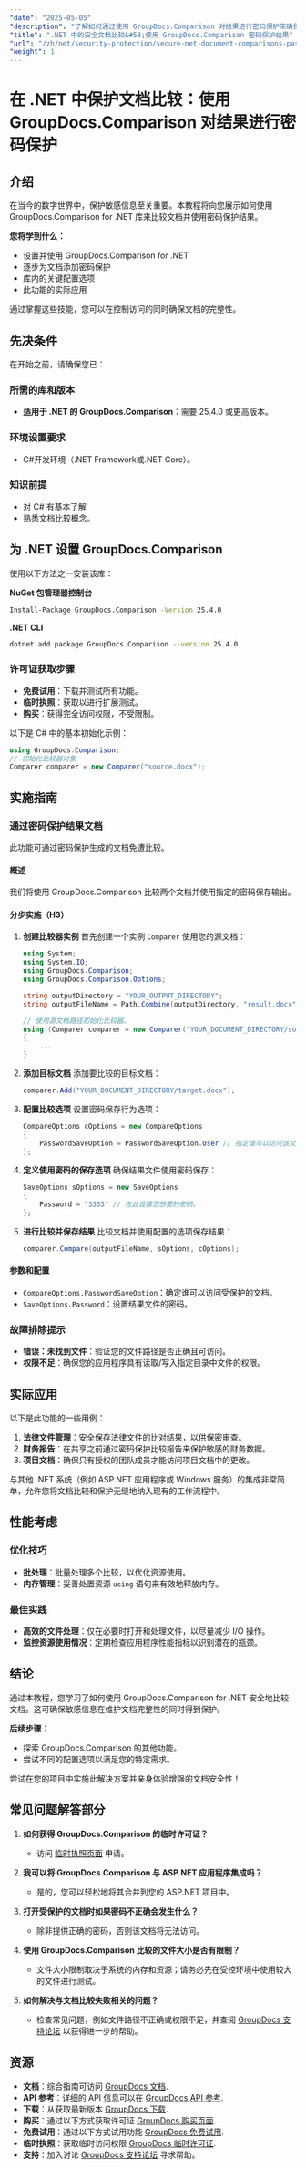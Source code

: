 ```yaml
---
"date": "2025-05-05"
"description": "了解如何通过使用 GroupDocs.Comparison 对结果进行密码保护来确保 .NET 中的文档比较安全，从而确保只有授权访问。"
"title": ".NET 中的安全文档比较&#58;使用 GroupDocs.Comparison 密码保护结果"
"url": "/zh/net/security-protection/secure-net-document-comparisons-password-protection/"
"weight": 1
---
```


# 在 .NET 中保护文档比较：使用 GroupDocs.Comparison 对结果进行密码保护

## 介绍
在当今的数字世界中，保护敏感信息至关重要。本教程将向您展示如何使用 GroupDocs.Comparison for .NET 库来比较文档并使用密码保护结果。

**您将学到什么：**
- 设置并使用 GroupDocs.Comparison for .NET
- 逐步为文档添加密码保护
- 库内的关键配置选项
- 此功能的实际应用

通过掌握这些技能，您可以在控制访问的同时确保文档的完整性。

## 先决条件
在开始之前，请确保您已：

### 所需的库和版本
- **适用于 .NET 的 GroupDocs.Comparison**：需要 25.4.0 或更高版本。

### 环境设置要求
- C#开发环境（.NET Framework或.NET Core）。

### 知识前提
- 对 C# 有基本了解
- 熟悉文档比较概念。

## 为 .NET 设置 GroupDocs.Comparison
使用以下方法之一安装该库：

**NuGet 包管理器控制台**
```bash
Install-Package GroupDocs.Comparison -Version 25.4.0
```

**.NET CLI**
```bash
dotnet add package GroupDocs.Comparison --version 25.4.0
```

### 许可证获取步骤
- **免费试用**：下载并测试所有功能。
- **临时执照**：获取以进行扩展测试。
- **购买**：获得完全访问权限，不受限制。

以下是 C# 中的基本初始化示例：
```csharp
using GroupDocs.Comparison;
// 初始化比较器对象
Comparer comparer = new Comparer("source.docx");
```

## 实施指南
### 通过密码保护结果文档
此功能可通过密码保护生成的文档免遭比较。

#### 概述
我们将使用 GroupDocs.Comparison 比较两个文档并使用指定的密码保存输出。

#### 分步实施（H3）
1. **创建比较器实例**
   首先创建一个实例 `Comparer` 使用您的源文档：
   ```csharp
   using System;
   using System.IO;
   using GroupDocs.Comparison;
   using GroupDocs.Comparison.Options;

   string outputDirectory = "YOUR_OUTPUT_DIRECTORY";
   string outputFileName = Path.Combine(outputDirectory, "result.docx");

   // 使用源文档路径初始化比较器。
   using (Comparer comparer = new Comparer("YOUR_DOCUMENT_DIRECTORY/source.docx"))
   {
       ...
   }
   ```
2. **添加目标文档**
   添加要比较的目标文档：
   ```csharp
   comparer.Add("YOUR_DOCUMENT_DIRECTORY/target.docx");
   ```
3. **配置比较选项**
   设置密码保存行为选项：
   ```csharp
   CompareOptions cOptions = new CompareOptions
   {
       PasswordSaveOption = PasswordSaveOption.User // 指定谁可以访问该文档。
   };
   ```
4. **定义使用密码的保存选项**
   确保结果文件使用密码保存：
   ```csharp
   SaveOptions sOptions = new SaveOptions
   {
       Password = "3333" // 在此设置您想要的密码。
   };
   ```
5. **进行比较并保存结果**
   比较文档并使用配置的选项保存结果：
   ```csharp
   comparer.Compare(outputFileName, sOptions, cOptions);
   ```

#### 参数和配置
- `CompareOptions.PasswordSaveOption`：确定谁可以访问受保护的文档。
- `SaveOptions.Password`：设置结果文件的密码。

### 故障排除提示
- **错误：未找到文件**：验证您的文件路径是否正确且可访问。
- **权限不足**：确保您的应用程序具有读取/写入指定目录中文件的权限。

## 实际应用
以下是此功能的一些用例：
1. **法律文件管理**：安全保存法律文件的比对结果，以供保密审查。
2. **财务报告**：在共享之前通过密码保护比较报告来保护敏感的财务数据。
3. **项目文档**：确保只有授权的团队成员才能访问项目文档中的更改。

与其他 .NET 系统（例如 ASP.NET 应用程序或 Windows 服务）的集成非常简单，允许您将文档比较和保护无缝地纳入现有的工作流程中。

## 性能考虑
### 优化技巧
- **批处理**：批量处理多个比较，以优化资源使用。
- **内存管理**：妥善处置资源 `using` 语句来有效地释放内存。

### 最佳实践
- **高效的文件处理**：仅在必要时打开和处理文件，以尽量减少 I/O 操作。
- **监控资源使用情况**：定期检查应用程序性能指标以识别潜在的瓶颈。

## 结论
通过本教程，您学习了如何使用 GroupDocs.Comparison for .NET 安全地比较文档。这可确保敏感信息在维护文档完整性的同时得到保护。

**后续步骤：**
- 探索 GroupDocs.Comparison 的其他功能。
- 尝试不同的配置选项以满足您的特定需求。

尝试在您的项目中实施此解决方案并亲身体验增强的文档安全性！

## 常见问题解答部分
1. **如何获得 GroupDocs.Comparison 的临时许可证？**
   - 访问 [临时执照页面](https://purchase.groupdocs.com/temporary-license/) 申请。

2. **我可以将 GroupDocs.Comparison 与 ASP.NET 应用程序集成吗？**
   - 是的，您可以轻松地将其合并到您的 ASP.NET 项目中。

3. **打开受保护的文档时如果密码不正确会发生什么？**
   - 除非提供正确的密码，否则该文档将无法访问。

4. **使用 GroupDocs.Comparison 比较的文件大小是否有限制？**
   - 文件大小限制取决于系统的内存和资源；请务必先在受控环境中使用较大的文件进行测试。

5. **如何解决与文档比较失败相关的问题？**
   - 检查常见问题，例如文件路径不正确或权限不足，并查阅 [GroupDocs 支持论坛](https://forum.groupdocs.com/c/comparison/) 以获得进一步的帮助。

## 资源
- **文档**：综合指南可访问 [GroupDocs 文档](https://docs。groupdocs.com/comparison/net/).
- **API 参考**：详细的 API 信息可以在 [GroupDocs API 参考](https://reference。groupdocs.com/comparison/net/).
- **下载**：从获取最新版本 [GroupDocs 下载](https://releases。groupdocs.com/comparison/net/).
- **购买**：通过以下方式获取许可证 [GroupDocs 购买页面](https://purchase。groupdocs.com/buy).
- **免费试用**：通过以下方式试用功能 [GroupDocs 免费试用](https://releases。groupdocs.com/comparison/net/).
- **临时执照**：获取临时访问权限 [GroupDocs 临时许可证](https://purchase。groupdocs.com/temporary-license/).
- **支持**：加入讨论 [GroupDocs 支持论坛](https://forum.groupdocs.com/c/comparison/) 寻求帮助。